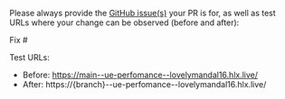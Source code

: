 Please always provide the [GitHub issue(s)](../issues) your PR is for, as well as test URLs where your change can be observed (before and after):

Fix #<gh-issue-id>

Test URLs:
- Before: https://main--ue-perfomance--lovelymandal16.hlx.live/
- After: https://{branch}--ue-perfomance--lovelymandal16.hlx.live/
